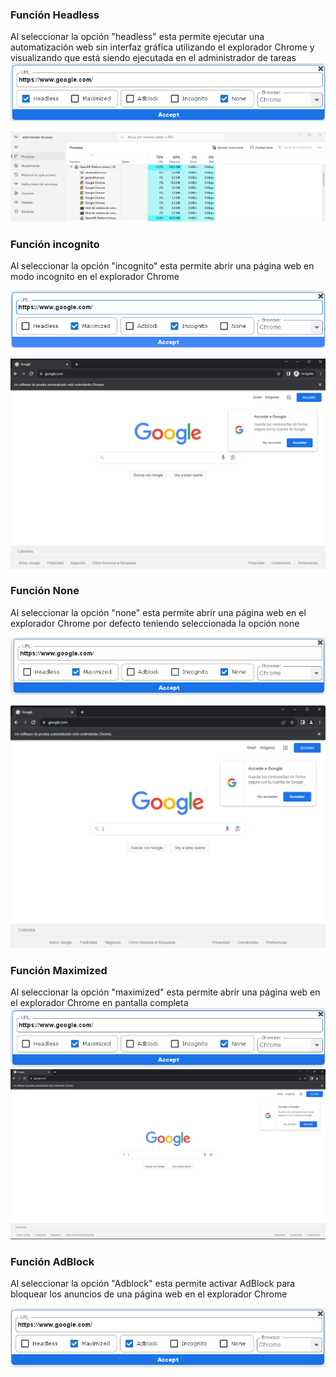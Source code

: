 ﻿### Función Headless

Al seleccionar la opción "headless" esta permite ejecutar una automatización web sin interfaz gráfica utilizando el explorador Chrome y visualizando que está siendo ejecutada en el administrador de tareas
![SBOT-Headless](./OpcionHeadless/HEADLESS-SBOT.png)

![Admin-Headless](./OpcionHeadless/HEadless.png)

### Función incognito

Al seleccionar la opción "incognito" esta permite abrir una página web en modo incognito en el explorador Chrome

![SBOT-incognito](./ModoIncognito/incognito1.png)

![Explorador-incognito](./ModoIncognito/explorador.png)

### Función None

Al seleccionar la opción "none" esta permite abrir una página web en el explorador Chrome por defecto teniendo seleccionada la opción none

![SBOT-None](./OpcionNone/None1.png)

![Explorador-None](./OpcionNone/Chrome.png)

### Función Maximized 
Al seleccionar la opción "maximized" esta permite abrir una página web en el explorador Chrome en pantalla completa
![SBOT-Maximized](./OpcionMaximized/maximized1.png)
![SBOT-Maximized](./OpcionMaximized/max-chrome.png)

### Función AdBlock
Al seleccionar la opción "Adblock" esta permite activar AdBlock para bloquear los anuncios de una página web en el explorador Chrome

![SBOT-AdBlock](./OpcionAdBlock/AdBlock.png)
